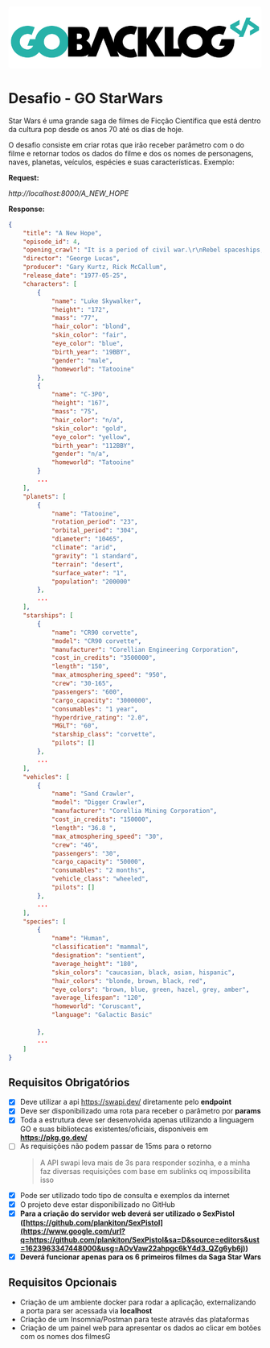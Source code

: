 <img src="img/image1.png" style="background-color: white;border-radius: 5px"/>



# Desafio - GO StarWars



Star Wars é uma grande saga de filmes de Ficção Científica que está dentro da cultura pop desde os anos 70 até os dias de hoje.



O desafio consiste em criar rotas que irão receber parâmetro com o do filme e retornar todos os dados do filme e dos os nomes de personagens, naves, planetas, veículos, espécies e suas características. Exemplo:



**Request:**

*http://localhost:8000/A_NEW_HOPE*



**Response:**

```json
{
    "title": "A New Hope",
    "episode_id": 4,
    "opening_crawl": "It is a period of civil war.\r\nRebel spaceships, striking\r\nfrom a hidden base, have won\r\ntheir first victory against\r\nthe evil Galactic Empire.\r\n\r\nDuring the battle, Rebel\r\nspies managed to steal secret\r\nplans to the Empire's\r\nultimate weapon, the DEATH\r\nSTAR, an armored space\r\nstation with enough power\r\nto destroy an entire planet.\r\n\r\nPursued by the Empire's\r\nsinister agents, Princess\r\nLeia races home aboard her\r\nstarship, custodian of the\r\nstolen plans that can save her\r\npeople and restore\r\nfreedom to the galaxy....",
    "director": "George Lucas",
    "producer": "Gary Kurtz, Rick McCallum",
    "release_date": "1977-05-25",
    "characters": [
        {
            "name": "Luke Skywalker",
            "height": "172",
            "mass": "77",
            "hair_color": "blond",
            "skin_color": "fair",
            "eye_color": "blue",
            "birth_year": "19BBY",
            "gender": "male",
            "homeworld": "Tatooine"
        },
        {
            "name": "C-3PO",
            "height": "167",
            "mass": "75",
            "hair_color": "n/a",
            "skin_color": "gold",
            "eye_color": "yellow",
            "birth_year": "112BBY",
            "gender": "n/a",
            "homeworld": "Tatooine"
        }
        ...
    ],
    "planets": [
        {
            "name": "Tatooine",
            "rotation_period": "23",
            "orbital_period": "304",
            "diameter": "10465",
            "climate": "arid",
            "gravity": "1 standard",
            "terrain": "desert",
            "surface_water": "1",
            "population": "200000"
        },
        ...
    ],
    "starships": [
        {
            "name": "CR90 corvette",
            "model": "CR90 corvette",
            "manufacturer": "Corellian Engineering Corporation",
            "cost_in_credits": "3500000",
            "length": "150",
            "max_atmosphering_speed": "950",
            "crew": "30-165",
            "passengers": "600",
            "cargo_capacity": "3000000",
            "consumables": "1 year",
            "hyperdrive_rating": "2.0",
            "MGLT": "60",
            "starship_class": "corvette",
            "pilots": []
        },
        ...
    ],
    "vehicles": [
        {
            "name": "Sand Crawler",
            "model": "Digger Crawler",
            "manufacturer": "Corellia Mining Corporation",
            "cost_in_credits": "150000",
            "length": "36.8 ",
            "max_atmosphering_speed": "30",
            "crew": "46",
            "passengers": "30",
            "cargo_capacity": "50000",
            "consumables": "2 months",
            "vehicle_class": "wheeled",
            "pilots": []
        },
        ...
    ],
    "species": [
        {
            "name": "Human",
            "classification": "mammal",
            "designation": "sentient",
            "average_height": "180",
            "skin_colors": "caucasian, black, asian, hispanic",
            "hair_colors": "blonde, brown, black, red",
            "eye_colors": "brown, blue, green, hazel, grey, amber",
            "average_lifespan": "120",
            "homeworld": "Coruscant",
            "language": "Galactic Basic"

        },
        ...
    ]
}
```

## Requisitos Obrigatórios

- [X] Deve utilizar a api https://swapi.dev/ diretamente pelo **endpoint**
- [X] Deve ser disponibilizado uma rota para receber o parâmetro por **params**
- [X] Toda a estrutura deve ser desenvolvida apenas utilizando a linguagem GO e suas bibliotecas existentes/oficiais, disponíveis em **https://pkg.go.dev/**
- [ ] As requisições não podem passar de 15ms para o retorno
    > A API swapi leva mais de 3s para responder sozinha, e a minha faz diversas requisições com base em sublinks oq impossibilita isso
- [X] Pode ser utilizado todo tipo de consulta e exemplos da internet
- [X] O projeto deve estar disponibilizado no GitHub
- [X] **Para a criação do servidor web deverá ser utilizado o SexPistol (****[https://github.com/plankiton/SexPistol](https://www.google.com/url?q=https://github.com/plankiton/SexPistol&sa=D&source=editors&ust=1623963347448000&usg=AOvVaw22ahpgc6kY4d3_QZg6yb6j)****)**
- [X] **Deverá funcionar apenas para os 6 primeiros filmes da Saga Star Wars**

## Requisitos Opcionais

- Criação de um ambiente docker para rodar a aplicação, externalizando a porta para ser acessada via **localhost**
- Criação de um Insomnia/Postman para teste através das plataformas
- Criação de um painel web para apresentar os dados ao clicar em botões com os nomes dos filmesG
